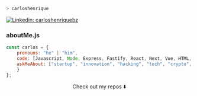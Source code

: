 ```zsh
> carloshenrique
```

[![Linkedin: carloshenriquebz](https://img.shields.io/badge/-Linkedin-blue?style=flat-square&logo=Linkedin&logoColor=white&link=https://https://www.linkedin.com/in/amado-abaca-59845a1b4/)](https://www.linkedin.com/carlosbzcr)

### aboutMe.js

```javascript
const carlos = {
    pronouns: "he" | "him",
    code: [Javascript, Node, Express, Fastify, React, Next, Vue, HTML, CSS],
    askMeAbout: ["startup", "innovation", "hacking", "tech", "crypto", "music", "coffee"],
    }
};
```

<p align="center">
Check out my repos ⬇️  
</p>
